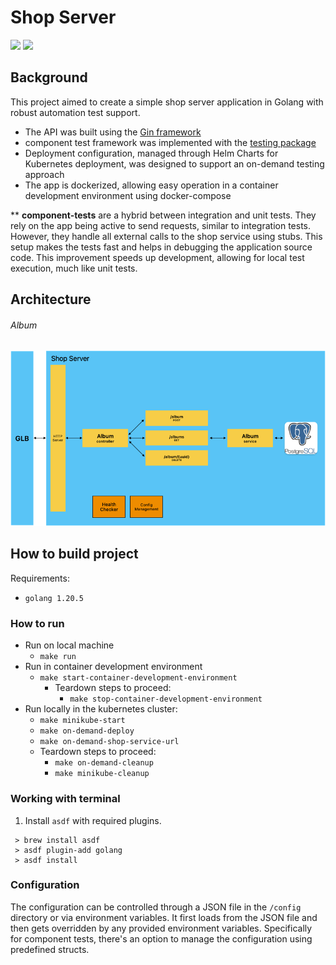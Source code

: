 # Shop Server

[<img src="https://img.shields.io/badge/development-CMD-blue">](https://github.com/hubzaj/golang/tree/main#working-with-terminal)
[<img src="https://img.shields.io/badge/dockerhub-images-important.svg?logo=Docker">](https://hub.docker.com/r/hubertzajac6/shop)

## Background

This project aimed to create a simple shop server application in Golang with robust automation test support.
- The API was built using the [Gin framework](https://pkg.go.dev/github.com/gin-gonic/gin)
- component test framework was implemented with the [testing package](https://pkg.go.dev/testing)
- Deployment configuration, managed through Helm Charts for Kubernetes deployment, was designed to support an on-demand testing approach
- The app is dockerized, allowing easy operation in a container development environment using docker-compose

** **component-tests** are a hybrid between integration and unit tests. 
They rely on the app being active to send requests, similar to integration tests. 
However, they handle all external calls to the shop service using stubs. 
This setup makes the tests fast and helps in debugging the application source code. 
This improvement speeds up development, allowing for local test execution, much like unit tests.

## Architecture

###### Album
![img.png](docs/architecture/album.png)

## How to build project

Requirements:

-     golang 1.20.5

### How to run

* Run on local machine 
  * `make run`
* Run in container development environment 
  * `make start-container-development-environment`
    * Teardown steps to proceed: 
      * `make stop-container-development-environment`
* Run locally in the kubernetes cluster:
  * `make minikube-start`
  * `make on-demand-deploy`
  * `make on-demand-shop-service-url`
  * Teardown steps to proceed:
    * `make on-demand-cleanup`
    * `make minikube-cleanup`

### Working with terminal

1. Install `asdf` with required plugins.

 ```
  > brew install asdf
  > asdf plugin-add golang
  > asdf install
 ```

### Configuration

The configuration can be controlled through a JSON file in the `/config` directory or via environment variables.
It first loads from the JSON file and then gets overridden by any provided environment variables.
Specifically for component tests, there's an option to manage the configuration using predefined structs.
